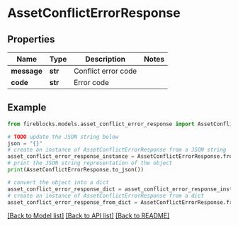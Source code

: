 # AssetConflictErrorResponse


## Properties

Name | Type | Description | Notes
------------ | ------------- | ------------- | -------------
**message** | **str** | Conflict error code | 
**code** | **str** | Error code | 

## Example

```python
from fireblocks.models.asset_conflict_error_response import AssetConflictErrorResponse

# TODO update the JSON string below
json = "{}"
# create an instance of AssetConflictErrorResponse from a JSON string
asset_conflict_error_response_instance = AssetConflictErrorResponse.from_json(json)
# print the JSON string representation of the object
print(AssetConflictErrorResponse.to_json())

# convert the object into a dict
asset_conflict_error_response_dict = asset_conflict_error_response_instance.to_dict()
# create an instance of AssetConflictErrorResponse from a dict
asset_conflict_error_response_from_dict = AssetConflictErrorResponse.from_dict(asset_conflict_error_response_dict)
```
[[Back to Model list]](../README.md#documentation-for-models) [[Back to API list]](../README.md#documentation-for-api-endpoints) [[Back to README]](../README.md)


